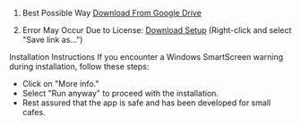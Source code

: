 <!-- This is the cafe billing app's setup file.

For Demo Video: [Click Here](https://www.linkedin.com/feed/update/urn:li:activity:7244411974040604672/) -->


1. Best Possible Way
[Download From Google Drive](https://drive.google.com/drive/folders/1LsnUvbgmCB6DDc_69nKkYKakmt7-u33k?usp=sharing)



2. Error May Occur Due to License:
[Download Setup](./setup.exe) (Right-click and select "Save link as...")




Installation Instructions
If you encounter a Windows SmartScreen warning during installation, follow these steps:

- Click on "More info."
- Select "Run anyway" to proceed with the installation.
- Rest assured that the app is safe and has been developed for small cafes.

